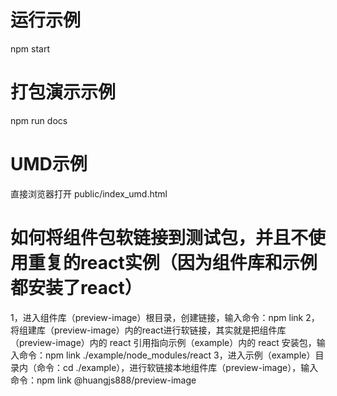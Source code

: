 
# 运行示例

npm start

# 打包演示示例

npm run docs

# UMD示例

直接浏览器打开 public/index_umd.html

# 如何将组件包软链接到测试包，并且不使用重复的react实例（因为组件库和示例都安装了react）

1，进入组件库（preview-image）根目录，创建链接，输入命令：npm link
2，将组建库（preview-image）内的react进行软链接，其实就是把组件库（preview-image）内的 react 引用指向示例（example）内的 react 安装包，输入命令：npm link ./example/node_modules/react
3，进入示例（example）目录内（命令：cd ./example），进行软链接本地组件库（preview-image），输入命令：npm link @huangjs888/preview-image


